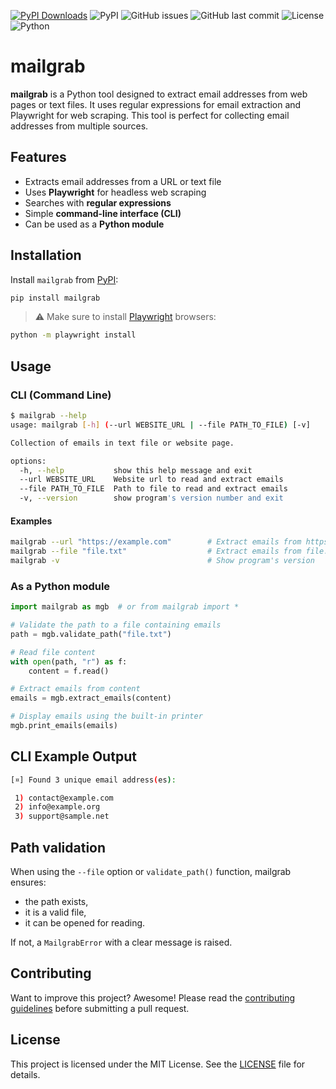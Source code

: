 [![PyPI Downloads](https://static.pepy.tech/badge/mailgrab)](https://pepy.tech/projects/mailgrab)
![PyPI](https://img.shields.io/pypi/v/mailgrab?style=flat-square)
![GitHub issues](https://img.shields.io/github/issues/nanaelie/mailgrab?style=flat-square)
![GitHub last commit](https://img.shields.io/github/last-commit/nanaelie/mailgrab?style=flat-square)
![License](https://img.shields.io/github/license/nanaelie/mailgrab?style=flat-square)
![Python](https://img.shields.io/badge/python-3.x-blue?style=flat-square)

# mailgrab

**mailgrab** is a Python tool designed to extract email addresses from web pages or text files. It uses regular expressions for email extraction and Playwright for web scraping. This tool is perfect for collecting email addresses from multiple sources.

## Features

- Extracts email addresses from a URL or text file
- Uses **Playwright** for headless web scraping
- Searches with **regular expressions**
- Simple **command-line interface (CLI)**
- Can be used as a **Python module**

## Installation

Install `mailgrab` from [PyPI](https://pypi.org/project/mailgrab/):

```bash
pip install mailgrab
````

> ⚠️ Make sure to install [Playwright](https://playwright.dev/python/docs/intro) browsers:

```bash
python -m playwright install
```

## Usage

### CLI (Command Line)

```bash
$ mailgrab --help                            
usage: mailgrab [-h] (--url WEBSITE_URL | --file PATH_TO_FILE) [-v]

Collection of emails in text file or website page.

options:
  -h, --help           show this help message and exit
  --url WEBSITE_URL    Website url to read and extract emails
  --file PATH_TO_FILE  Path to file to read and extract emails
  -v, --version        show program's version number and exit
```

#### Examples

```bash
mailgrab --url "https://example.com"        # Extract emails from https://example.com
mailgrab --file "file.txt"                  # Extract emails from file.txt
mailgrab -v                                 # Show program's version
```

### As a Python module

```python
import mailgrab as mgb  # or from mailgrab import *

# Validate the path to a file containing emails
path = mgb.validate_path("file.txt")

# Read file content
with open(path, "r") as f:
    content = f.read()

# Extract emails from content
emails = mgb.extract_emails(content)

# Display emails using the built-in printer
mgb.print_emails(emails)
```

## CLI Example Output

```bash
[¤] Found 3 unique email address(es):

 1) contact@example.com
 2) info@example.org
 3) support@sample.net
```

## Path validation

When using the `--file` option or `validate_path()` function, mailgrab ensures:

* the path exists,
* it is a valid file,
* it can be opened for reading.

If not, a `MailgrabError` with a clear message is raised.

## Contributing

Want to improve this project? Awesome!
Please read the [contributing guidelines](CONTRIBUTING.md) before submitting a pull request.

## License

This project is licensed under the MIT License. See the [LICENSE](LICENSE) file for details.

